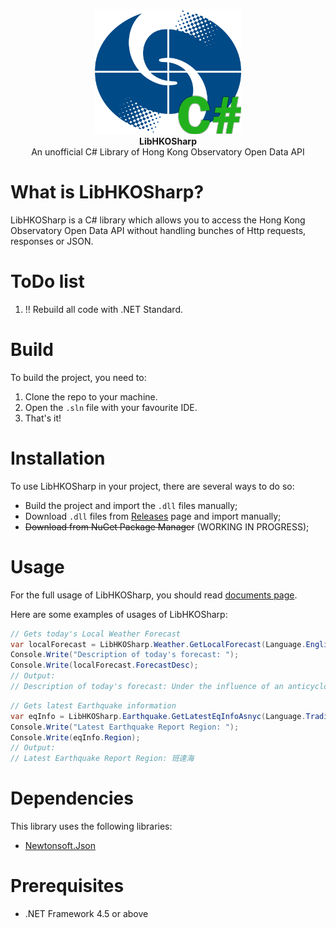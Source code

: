<p align="center">
<img src="ReadmeImages/HKOSharp_Logo.png" height=200/><br>
<strong>LibHKOSharp</strong><br>
An unofficial C# Library of Hong Kong Observatory Open Data API
</p>

# What is LibHKOSharp?

LibHKOSharp is a C# library which allows you to access the Hong Kong Observatory Open Data API without handling bunches of Http requests, responses or JSON.

# ToDo list

1. ‼️ Rebuild all code with .NET Standard.

# Build

To build the project, you need to:

1. Clone the repo to your machine.
2. Open the `.sln` file with your favourite IDE.
3. That's it!

# Installation

To use LibHKOSharp in your project, there are several ways to do so:

* Build the project and import the `.dll` files manually;
* Download `.dll` files from [Releases](/releases) page and import manually;
* ~~Download from NuGet Package Manager~~ (WORKING IN PROGRESS);

# Usage

For the full usage of LibHKOSharp, you should read [documents page](https://hkosharp.shingzh.eu.org).

Here are some examples of usages of LibHKOSharp:

```c#
// Gets today's Local Weather Forecast
var localForecast = LibHKOSharp.Weather.GetLocalForecast(Language.English);
Console.Write("Description of today's forecast: ");
Console.Write(localForecast.ForecastDesc);
// Output:
// Description of today's forecast: Under the influence of an anticyclone aloft, the weather is ... (omited)
```

```c#
// Gets latest Earthquake information
var eqInfo = LibHKOSharp.Earthquake.GetLatestEqInfoAsnyc(Language.TraditionalChinese);
Console.Write("Latest Earthquake Report Region: ");
Console.Write(eqInfo.Region);
// Output:
// Latest Earthquake Report Region: 班達海
```

# Dependencies

This library uses the following libraries:

* [Newtonsoft.Json](https://github.com/JamesNK/Newtonsoft.Json)

# Prerequisites

* .NET Framework 4.5 or above
